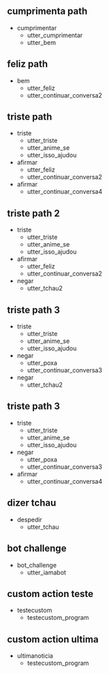 ## cumprimenta path
* cumprimentar
  - utter_cumprimentar
  - utter_bem

## feliz path
* bem
  - utter_feliz
  - utter_continuar_conversa2
 
## triste path
* triste
  - utter_triste
  - utter_anime_se
  - utter_isso_ajudou
* afirmar
  - utter_feliz
  - utter_continuar_conversa2
* afirmar
  - utter_continuar_conversa4

## triste path 2
* triste
  - utter_triste
  - utter_anime_se
  - utter_isso_ajudou
* afirmar
  - utter_feliz
  - utter_continuar_conversa2
* negar
  - utter_tchau2

## triste path 3
* triste
  - utter_triste
  - utter_anime_se
  - utter_isso_ajudou
* negar
  - utter_poxa
  - utter_continuar_conversa3
* negar
  - utter_tchau2

## triste path 3
* triste
  - utter_triste
  - utter_anime_se
  - utter_isso_ajudou
* negar
  - utter_poxa
  - utter_continuar_conversa3
* afirmar
  - utter_continuar_conversa4

## dizer tchau
* despedir
  - utter_tchau

## bot challenge
* bot_challenge
  - utter_iamabot

## custom action teste
* testecustom
  - testecustom_program

## custom action ultima
* ultimanoticia
  - testecustom_program